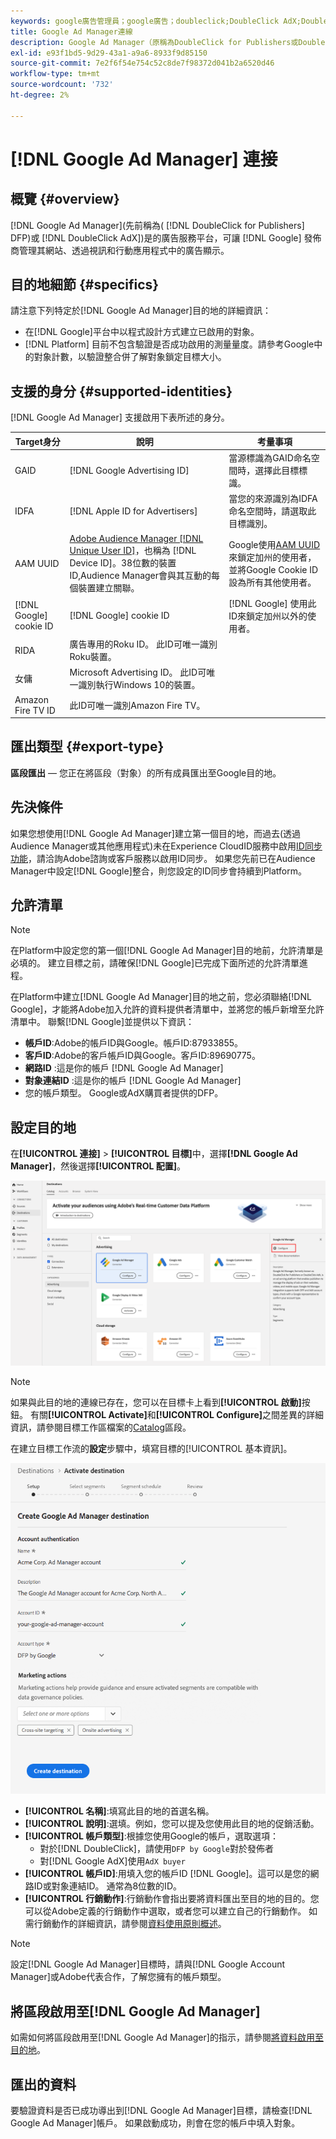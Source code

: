 ```yaml
---
keywords: google廣告管理員；google廣告；doubleclick;DoubleClick AdX;DoubleClick;Google廣告管理員；Google廣告管理員；DFP
title: Google Ad Manager連線
description: Google Ad Manager（原稱為DoubleClick for Publishers或DoubleClick AdX）是谷歌的一個廣告服務平台，它讓出版商能夠通過視頻和移動應用管理其網站上的廣告顯示。
exl-id: e93f1bd5-9d29-43a1-a9a6-8933f9d85150
source-git-commit: 7e2f6f54e754c52c8de7f98372d041b2a6520d46
workflow-type: tm+mt
source-wordcount: '732'
ht-degree: 2%

---
```


# [!DNL Google Ad Manager] 連接

## 概覽 {#overview}

[!DNL Google Ad Manager](先前稱為( [!DNL DoubleClick for Publishers] DFP)或 [!DNL DoubleClick AdX])是的廣告服務平台，可讓 [!DNL Google] 發佈商管理其網站、透過視訊和行動應用程式中的廣告顯示。

## 目的地細節 {#specifics}

請注意下列特定於[!DNL Google Ad Manager]目的地的詳細資訊：

* 在[!DNL Google]平台中以程式設計方式建立已啟用的對象。
* [!DNL Platform] 目前不包含驗證是否成功啟用的測量量度。請參考Google中的對象計數，以驗證整合併了解對象鎖定目標大小。

## 支援的身分 {#supported-identities}

[!DNL Google Ad Manager] 支援啟用下表所述的身分。

| Target身分 | 說明 | 考量事項 |
|---|---|---|
| GAID | [!DNL Google Advertising ID] | 當源標識為GAID命名空間時，選擇此目標標識。 |
| IDFA | [!DNL Apple ID for Advertisers] | 當您的來源識別為IDFA命名空間時，請選取此目標識別。 |
| AAM UUID | [Adobe Audience Manager [!DNL Unique User ID]](https://experienceleague.adobe.com/docs/audience-manager/user-guide/reference/ids-in-aam.html)，也稱為 [!DNL Device ID]。38位數的裝置ID,Audience Manager會與其互動的每個裝置建立關聯。 | Google使用[AAM UUID](https://experienceleague.adobe.com/docs/audience-manager/user-guide/reference/ids-in-aam.html?lang=en)來鎖定加州的使用者，並將Google Cookie ID設為所有其他使用者。 |
| [!DNL Google] cookie ID | [!DNL Google] cookie ID | [!DNL Google] 使用此ID來鎖定加州以外的使用者。 |
| RIDA | 廣告專用的Roku ID。 此ID可唯一識別Roku裝置。 |  |
| 女傭 | Microsoft Advertising ID。 此ID可唯一識別執行Windows 10的裝置。 |  |
| Amazon Fire TV ID | 此ID可唯一識別Amazon Fire TV。 |  |

## 匯出類型 {#export-type}

**區段匯出**  — 您正在將區段（對象）的所有成員匯出至Google目的地。

## 先決條件

如果您想使用[!DNL Google Ad Manager]建立第一個目的地，而過去(透過Audience Manager或其他應用程式)未在Experience CloudID服務中啟用[ID同步功能](https://experienceleague.adobe.com/docs/id-service/using/id-service-api/methods/idsync.html)，請洽詢Adobe諮詢或客戶服務以啟用ID同步。 如果您先前已在Audience Manager中設定[!DNL Google]整合，則您設定的ID同步會持續到Platform。

## 允許清單

>[!NOTE]
>
>在Platform中設定您的第一個[!DNL Google Ad Manager]目的地前，允許清單是必填的。 建立目標之前，請確保[!DNL Google]已完成下面所述的允許清單進程。

在Platform中建立[!DNL Google Ad Manager]目的地之前，您必須聯絡[!DNL Google]，才能將Adobe加入允許的資料提供者清單中，並將您的帳戶新增至允許清單中。 聯繫[!DNL Google]並提供以下資訊：

* **帳戶ID**:Adobe的帳戶ID與Google。帳戶ID:87933855。
* **客戶ID**:Adobe的客戶帳戶ID與Google。客戶ID:89690775。
* **網路ID** :這是你的帳戶  [!DNL Google Ad Manager]
* **對象連結ID** :這是你的帳戶  [!DNL Google Ad Manager]
* 您的帳戶類型。 Google或AdX購買者提供的DFP。

## 設定目的地

在&#x200B;**[!UICONTROL 連接]** > **[!UICONTROL 目標]**&#x200B;中，選擇&#x200B;**[!DNL Google Ad Manager]**，然後選擇&#x200B;**[!UICONTROL 配置]**。

![連線Google Ad Manager目的地](../../assets/catalog/advertising/google-ad-manager/catalog.png)

>[!NOTE]
>
>如果與此目的地的連線已存在，您可以在目標卡上看到&#x200B;**[!UICONTROL 啟動]**&#x200B;按鈕。 有關&#x200B;**[!UICONTROL Activate]**&#x200B;和&#x200B;**[!UICONTROL Configure]**&#x200B;之間差異的詳細資訊，請參閱目標工作區檔案的[Catalog](../../ui/destinations-workspace.md#catalog)區段。

在建立目標工作流的&#x200B;**設定**&#x200B;步驟中，填寫目標的[!UICONTROL 基本資訊]。

![基本資訊Google Ad Manager](../../assets/catalog/advertising/google-ad-manager/setup.png)

* **[!UICONTROL 名稱]**:填寫此目的地的首選名稱。
* **[!UICONTROL 說明]**:選填。例如，您可以提及您使用此目的地的促銷活動。
* **[!UICONTROL 帳戶類型]**:根據您使用Google的帳戶，選取選項：
   * 對於[!DNL DoubleClick]，請使用`DFP by Google`對於發佈者
   * 對[!DNL Google AdX]使用`AdX buyer`
* **[!UICONTROL 帳戶ID]**:用填入您的帳戶ID  [!DNL Google]。這可以是您的網路ID或對象連結ID。 通常為8位數的ID。
* **[!UICONTROL 行銷動作]**:行銷動作會指出要將資料匯出至目的地的目的。您可以從Adobe定義的行銷動作中選取，或者您可以建立自己的行銷動作。 如需行銷動作的詳細資訊，請參閱[資料使用原則概述](../../../data-governance/policies/overview.md)。

>[!NOTE]
>
>設定[!DNL Google Ad Manager]目標時，請與[!DNL Google Account Manager]或Adobe代表合作，了解您擁有的帳戶類型。

## 將區段啟用至[!DNL Google Ad Manager]

如需如何將區段啟用至[!DNL Google Ad Manager]的指示，請參閱[將資料啟用至目的地](../../ui/activate-destinations.md)。

## 匯出的資料

要驗證資料是否已成功導出到[!DNL Google Ad Manager]目標，請檢查[!DNL Google Ad Manager]帳戶。 如果啟動成功，則會在您的帳戶中填入對象。
